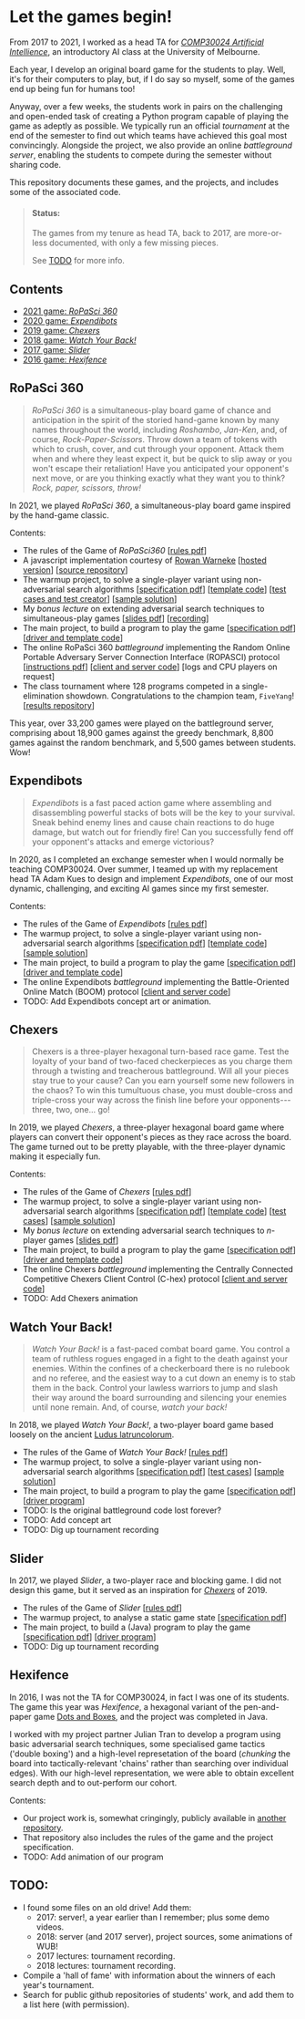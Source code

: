 # Let the games begin!

From 2017 to 2021, I worked as a head TA for
[*COMP30024 Artificial Intellience*](https://handbook.unimelb.edu.au/subjects/comp30024/print),
an introductory AI class at the University of Melbourne.

Each year, I develop an original board game for the students to play. Well,
it's for their computers to play, but, if I do say so myself, some of the
games end up being fun for humans too!

Anyway, over a few weeks, the students work in pairs on the challenging and
open-ended task of creating a Python program capable of playing the game as
adeptly as possible.
We typically run an official *tournament* at the end of the semester to find
out which teams have achieved this goal most convincingly.
Alongside the project, we also provide an online *battleground server*,
enabling the students to compete during the semester without sharing code.

This repository documents these games, and the projects, and includes some
of the associated code.

> #### Status:
> 
> The games from my tenure as head TA, back to 2017, are more-or-less
> documented, with only a few missing pieces.
> 
> See [TODO](#todo) for more info.


## Contents

* [2021 game: *RoPaSci 360*](#ropasci-360)
* [2020 game: *Expendibots*](#expendibots)
* [2019 game: *Chexers*](#chexers)
* [2018 game: *Watch Your Back!*](#watch-your-back)
* [2017 game: *Slider*](#slider)
* [2016 game: *Hexifence*](#hexifence)


## RoPaSci 360

> *RoPaSci 360* is a simultaneous-play board game of chance and anticipation
> in the spirit of the storied hand-game known by many names throughout the
> world, including *Roshambo*, *Jan-Ken*, and, of course,
> *Rock-Paper-Scissors*.
> Throw down a team of tokens with which to crush, cover, and cut through
> your opponent. Attack them when and where they least expect it, but be
> quick to slip away or you won't escape their retaliation!
> Have you anticipated your opponent's next move, or are you thinking
> exactly what they want you to think? *Rock, paper, scissors, throw!*

In 2021, we played *RoPaSci 360*, a simultaneous-play board game inspired
by the hand-game classic.

Contents:

* The rules of the Game of *RoPaSci360*
  \[[rules pdf](2021-rps360/game-rules/game-rules.pdf)\]
* A javascript implementation courtesy of
  [Rowan Warneke](https://github.com/rwarneke)
  \[[hosted version](https://ropasci360.herokuapp.com)\]
  \[[source repository](https://github.com/rwarneke/RoPaSci360)\]
* The warmup project, to solve a single-player variant using non-adversarial
  search algorithms
  \[[specification pdf](2021-rps360/warmup/specification.pdf)\]
  \[[template code](2021-rps360/warmup/template/)\]
  \[[test cases and test creator](2021-rps360/warmup/tests/)\]
  \[[sample solution](2021-rps360/warmup/sample-solution/)\]
* My *bonus lecture* on extending adversarial search techniques to
  simultaneous-play games
  \[[slides pdf](2021-rps360/lecture/slides.pdf)\]
  \[[recording](2021-rps360/lecture/recording.mp4)\]
* The main project, to build a program to play the game
  \[[specification pdf](2021-rps360/project/specification.pdf)\]
  \[[driver and template code](2021-rps360/project/)\]
* The online RoPaSci 360 *battleground* implementing the Random Online
  Portable Adversary Server Connection Interface (ROPASCI) protocol
  \[[instructions pdf](2021-rps360/project/battleground.pdf)\]
  \[[client and server code](2021-rps360/project/)\]
  \[logs and CPU players on request\]
* The class tournament where 128 programs competed in a single-elimination
  showdown. Congratulations to the champion team, `FiveYang`!
  \[[results repository](https://github.com/matomatical/RoPaSci-360-tournament)\]

This year, over 33,200 games were played on the battleground server,
comprising about 18,900 games against the greedy benchmark, 8,800 games
against the random benchmark, and 5,500 games between students. Wow!


## Expendibots

> *Expendibots* is a fast paced action game where assembling and
> disassembling powerful stacks of bots will be the key to your survival.
> Sneak behind enemy lines and cause chain reactions to do huge damage,
> but watch out for friendly fire!
> Can you successfully fend off your opponent's attacks and emerge
> victorious?

In 2020, as I completed an exchange semester when I would normally be
teaching COMP30024. Over summer, I teamed up with my replacement head TA
Adam Kues to design and implement *Expendibots*, one of our most dynamic,
challenging, and exciting AI games since my first semester.

Contents:

* The rules of the Game of *Expendibots*
  \[[rules pdf](2020-expendibots/game-rules/game-rules.pdf)\]
* The warmup project, to solve a single-player variant using
  non-adversarial search algorithms
  \[[specification pdf](2020-expendibots/warmup/specification.pdf)\]
  \[[template code](2020-expendibots/warmup/)\]
  \[[sample solution](2020-expendibots/warmup/)\]
* The main project, to build a program to play the game
  \[[specification pdf](2020-expendibots/project/specification.pdf)\]
  \[[driver and template code](2020-expendibots/project/)\]
* The online Expendibots *battleground* implementing the
  Battle-Oriented Online Match (BOOM) protocol
  \[[client and server code](2020-expendibots/project/)\]
* TODO: Add Expendibots concept art or animation.


## Chexers

> Chexers is a three-player hexagonal turn-based race game.
> Test the loyalty of your band of two-faced checkerpieces as you charge
> them through a twisting and treacherous battleground.
> Will all your pieces stay true to your cause?
> Can you earn yourself some new followers in the chaos?
> To win this tumultuous chase, you must double-cross and triple-cross your
> way across the finish line before your opponents---three, two, one... go!

In 2019, we played *Chexers*, a three-player hexagonal board game where
players can convert their opponent's pieces as they race across the board.
The game turned out to be pretty playable, with the three-player dynamic
making it especially fun.

Contents:

* The rules of the Game of *Chexers*
  \[[rules pdf](2019-chexers/game-rules/game-rules.pdf)\]
* The warmup project, to solve a single-player variant using
  non-adversarial search algorithms
  \[[specification pdf](2019-chexers/warmup/specification.pdf)\]
  \[[template code](2019-chexers/warmup/template/)\]
  \[[test cases](2019-chexers/warmup/test-cases/)\]
  \[[sample solution](2019-chexers/warmup/sample-solution/)\]
* My *bonus lecture* on extending adversarial search techniques to
  *n*-player games
  \[[slides pdf](2019-chexers/maxn-lecture.pdf)\]
* The main project, to build a program to play the game
  \[[specification pdf](2019-chexers/project/specification.pdf)\]
  \[[driver and template code](2019-chexers/project/)\]
* The online Chexers *battleground* implementing the
  Centrally Connected Competitive Chexers Client Control (C-hex)
  protocol
  \[[client and server code](2019-chexers/project/)\]
* TODO: Add Chexers animation


## Watch Your Back!

> *Watch Your Back!* is a fast-paced combat board game.
> You control a team of ruthless rogues engaged in a fight to the death
> against your enemies.
> Within the confines of a checkerboard there is no rulebook and no
> referee, and the easiest way to a cut down an enemy is to stab
> them in the back.
> Control your lawless warriors to jump and slash their way around
> the board surrounding and silencing your enemies until none remain.
> And, of course, *watch your back!*

In 2018, we played *Watch Your Back!*, a two-player board game based loosely
on the ancient
[Ludus latruncolorum](https://en.wikipedia.org/wiki/Ludus_latrunculorum).

* The rules of the Game of *Watch Your Back!*
  \[[rules pdf](2018-wub/game-rules/game-rules.pdf)\]
* The warmup project, to solve a single-player variant using
  non-adversarial search algorithms
  \[[specification pdf](2018-wub/warmup/specification.pdf)\]
  \[[test cases](2018-wub/warmup/test-cases/)\]
  \[[sample solution](2018-wub/warmup/sample/solution/)\]
* The main project, to build a program to play the game
  \[[specification pdf](2019-wub/project/specification.pdf)\]
  \[[driver program](2019-wub/project/referee.py)\]
* TODO: Is the original battleground code lost forever?
* TODO: Add concept art
* TODO: Dig up tournament recording


## Slider

In 2017, we played *Slider*, a two-player race and blocking game. I did not
design this game, but it served as an inspiration for
[*Chexers*](#chexers) of 2019.

* The rules of the Game of *Slider*
  \[[rules pdf](2017-slider/game-rules/game-rules.pdf)\]
* The warmup project, to analyse a static game state
  \[[specification pdf](2017-slider/warmup/specification.pdf)\]
* The main project, to build a (Java) program to play the game
  \[[specification pdf](2017-slider/project/specification.pdf)\]
  \[[driver program](2017-slider/project/Referee.java)\]
* TODO: Dig up tournament recording

## Hexifence

In 2016, I was not the TA for COMP30024, in fact I was one of its students.
The game this year was *Hexifence*, a hexagonal variant of the pen-and-paper
game [Dots and Boxes](https://en.wikipedia.org/wiki/Dots_and_Boxes), and the
project was completed in Java.

I worked with my project partner Julian Tran to develop a program using basic
adversarial search techniques, some specialised game tactics ('double boxing')
and a high-level represetation of the board (*chunking* the board into
tactically-relevant 'chains' rather than searching over individual edges).
With our high-level representation, we were able to obtain excellent search
depth and to out-perform our cohort.

Contents:
* Our project work is, somewhat cringingly, publicly available in [another
  repository](https://github.com/matomatical/AI-projectB).
* That repository also includes the rules of the game and the project
  specification.
* TODO: Add animation of our program


## TODO:

* I found some files on an old drive! Add them:
  * 2017: server!, a year earlier than I remember; plus some demo videos.
  * 2018: server (and 2017 server), project sources, some animations of WUB!
  * 2017 lectures: tournament recording.
  * 2018 lectures: tournament recording.
* Compile a 'hall of fame' with information about the winners of each
  year's tournament.
* Search for public github repositories of students' work, and add them
  to a list here (with permission).
